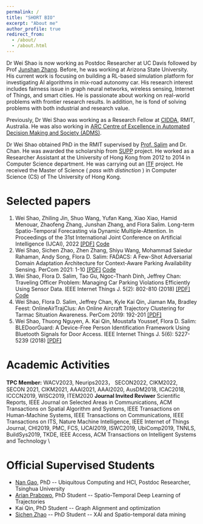 ```yaml
---
permalink: /
title: "SHORT BIO"
excerpt: "About me"
author_profile: true
redirect_from:
  - /about/
  - /about.html
---
```

Dr Wei Shao is now working as Postdoc Researcher at UC Davis followed by Prof [Junshan Zhang](https://scholar.google.com/citations?user=UtAdFs8AAAAJ&hl=en). Before, he was working at Arizona State University. His current work is focusing on building a RL-based simulation platform for investigating AI algorithms in mix-road autonomy car. His research interest includes fairness issue in graph neural networks, wireless sensing, Internet of Things, and smart cities. He is passionate about working on real-world problems with frontier research results. In addition, he is fond of solving problems with both industrial and research value.

Previously, Dr Wei Shao was working as a Research Fellow at [CIDDA](https://www.rmit.edu.au/research/centres-collaborations/centre-for-information-discovery-and-data-analytics), RMIT, Australia. He was also working in [ARC Centre of Excellence in Automated Decision Making and Society (ADMS)](https://www.admscentre.org.au/).

Dr Wei Shao obtained PhD in the RMIT supervised by [Prof. Salim](https://fsalim.github.io/) and Dr. Chan. He was awarded the scholarship from [SUPP](https://www.rmit.edu.au/news/all-news/2015/may/making-connections/meet-our-green-team) project. He worked as a Researcher Assistant at the University of Hong Kong from 2012 to 2014 in Computer Science department. He was carrying out an [ITF](http://www.google.com/url?q=http%3A%2F%2Fwww.itf.gov.hk%2Fl-eng%2FWhatsNew.asp%3Ftextmode%3D0&sa=D&sntz=1&usg=AFQjCNELhLKEdHv4J7F9L9gmz-weK58d6g) project. He received the Master of Science ( *pass with distinction* ) in Computer Science (CS) of The University of Hong Kong.



Selected papers
======
1. Wei Shao, Zhiling Jin, Shuo Wang, Yufan Kang, Xiao Xiao, Hamid Menouar, Zhaofeng Zhang, Junshan Zhang, and Flora Salim. Long-term Spatio-Temporal Forecasting via Dynamic Multiple-Attention. In Proceedings of the 31st International Joint Conference on Artificial Intelligence (IJCAI), 2022 [[PDF]](https://www.ijcai.org/proceedings/2022/0309.pdf) [Code](https://github.com/swsamleo/MLSTGCN)
2. Wei Shao, Sichen Zhao, Zhen Zhang, Shiyu Wang, Mohammad Saiedur Rahaman, Andy Song, Flora D. Salim: FADACS: A Few-Shot Adversarial Domain Adaptation Architecture for Context-Aware Parking Availability Sensing. PerCom 2021: 1-10 [[PDF]](https://swsamleo.github.io/wei_shao.github.io/files/paper4.pdf) [Code](https://github.com/swsamleo/FADACS_Parking_Prediction)
3. Wei Shao, Flora D. Salim, Tao Gu, Ngoc-Thanh Dinh, Jeffrey Chan: Traveling Officer Problem: Managing Car Parking Violations Efficiently Using Sensor Data. IEEE Internet Things J. 5(2): 802-810 (2018) [[PDF]](https://swsamleo.github.io/wei_shao.github.io/files/paper1.pdf) [Code](https://github.com/cruiseresearchgroup/Travelling-Officer-Problem)
4. Wei Shao, Flora D. Salim, Jeffrey Chan, Kyle Kai Qin, Jiaman Ma, Bradley Feest:
OnlineAirTrajClus: An Online Aircraft Trajectory Clustering for Tarmac Situation Awareness. PerCom 2019: 192-201 [[PDF]](https://swsamleo.github.io/wei_shao.github.io/files/paper3.pdf)
5. Wei Shao, Thuong Nguyen, A. Kai Qin, Moustafa Youssef, Flora D. Salim: BLEDoorGuard: A Device-Free Person Identification Framework Using Bluetooth Signals for Door Access. IEEE Internet Things J. 5(6): 5227-5239 (2018) [[PDF]](https://swsamleo.github.io/wei_shao.github.io/files/paper2.pdf)


Academic Activities
======
**TPC Member:**
WACV2023, Neurips2023， SECON2022, CIKM2022, SECON 2021, CIKM2021, AAAI2021, AAAI2020, AusDM2018, ICAC2018, ICCCN2019, WISC2019, ITEM2020
**Journal Invited Reviwer**
Scientific Reports, IEEE Journal on Selected Areas in Communications, ACM Transactions on Spatial Algorithm and Systems, IEEE Transactions on Human-Machine Systems, IEEE Transactions on Communications, IEEE Transactions on ITS, Nature Machine Intelligence, IEEE Internet of Things Journal, CHI2019, PMC, FCS, IJCAI2019, ISWC2019, UbiComp2019, TNNLS, BuildSys2019, TKDE, IEEE Access, ACM Transactions on Intelligent Systems and Technology \\

Official Supervised Students
======
* [Nan Gao](nancygao.com), PhD -- Ubiquitous Computing and HCI, Postdoc Researcher, Tsinghua University 
* [Arian Prabowo](https://www.arianprabowo.com/home), PhD Student -- Spatio-Temporal Deep Learning of Trajectories
* Kai Qin, PhD Student -- Graph Alignment and optimization
* [Sichen Zhao](https://www.sichenzhao.com/) -- PhD Student -- XAI and Spatio-temporal data mining
